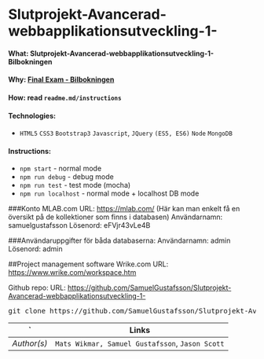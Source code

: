 # Slutprojekt-Avancerad-webbapplikationsutveckling-1-

#### What: Slutprojekt-Avancerad-webbapplikationsutveckling-1-Bilbokningen
#### Why: [Final Exam - Bilbokningen](https://docs.google.com/document/d/1om2ZE1gN9QLibn1Vaub_SFwp3Z0_UzQoCOhbaM_Nz6M/edit#heading=h.kucs5wsop1bb)
#### How: read ```readme.md/instructions```
#### Technologies:
* `HTML5` `CSS3` `Bootstrap3` `Javascript`, `JQuery` `(ES5, ES6)` `Node` `MongoDB`


#### Instructions:
* `npm start` - normal mode
* `npm run debug` - debug mode
* `npm run test` - test mode (mocha)
* `npm run localhost` - normal mode + localhost DB mode

###Konto MLAB.com
URL: https://mlab.com/
(Här kan man enkelt få en översikt på de kollektioner som finns i databasen)
Användarnamn: samuelgustafsson 
Lösenord: eFVjr43vLe4B

###Användaruppgifter för båda databaserna:
Användarnamn: admin
Lösenord: admin

##Project management software
Wrike.com
URL: https://www.wrike.com/workspace.htm

Github repo: 
URL: https://github.com/SamuelGustafsson/Slutprojekt-Avancerad-webbapplikationsutveckling-1-

<pre>git clone https://github.com/SamuelGustafsson/Slutprojekt-Avancerad-webbapplikationsutveckling-1-.git</pre>

`          | Links                                              |
---------- | -------------------------------------------------- |
*Author(s)*| `Mats Wikmar, Samuel Gustafsson`, `Jason Scott`    |
